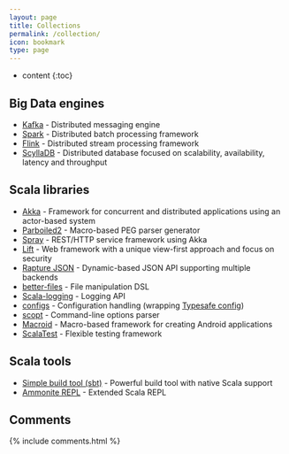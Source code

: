 ```yaml
---
layout: page
title: Collections
permalink: /collection/
icon: bookmark
type: page
---
```


* content
{:toc}

## Big Data engines

* [Kafka](http://kafka.apache.org/) - Distributed messaging engine
* [Spark](https://spark.apache.org/) - Distributed batch processing framework
* [Flink](http://flink.apache.org/) - Distributed stream processing framework
* [ScyllaDB](http://www.scylladb.com/) - Distributed database focused on scalability, availability, latency and throughput

## Scala libraries

* [Akka](http://akka.io) - Framework for concurrent and distributed applications using an actor-based system
* [Parboiled2](https://github.com/sirthias/parboiled2) - Macro-based PEG parser generator
* [Spray](http://spray.io/) - REST/HTTP service framework using Akka
* [Lift](https://www.liftweb.net/) - Web framework with a unique view-first approach and focus on security
* [Rapture JSON](http://rapture.io/mod/json) - Dynamic-based JSON API supporting multiple backends
* [better-files](https://github.com/pathikrit/better-files) - File manipulation DSL
* [Scala-logging](https://github.com/typesafehub/scala-logging) - Logging API
* [configs](https://github.com/kxbmap/configs) - Configuration handling (wrapping [Typesafe config](https://github.com/typesafehub/config))
* [scopt](https://github.com/scopt/scopt) - Command-line options parser
* [Macroid](http://47deg.github.io/macroid/) - Macro-based framework for creating Android applications
* [ScalaTest](http://www.scalatest.org/) - Flexible testing framework

## Scala tools

* [Simple build tool (sbt)](http://www.scala-sbt.org/) - Powerful build tool with native Scala support
* [Ammonite REPL](http://www.lihaoyi.com/Ammonite/#Ammonite-REPL) - Extended Scala REPL

## Comments

{% include comments.html %}
